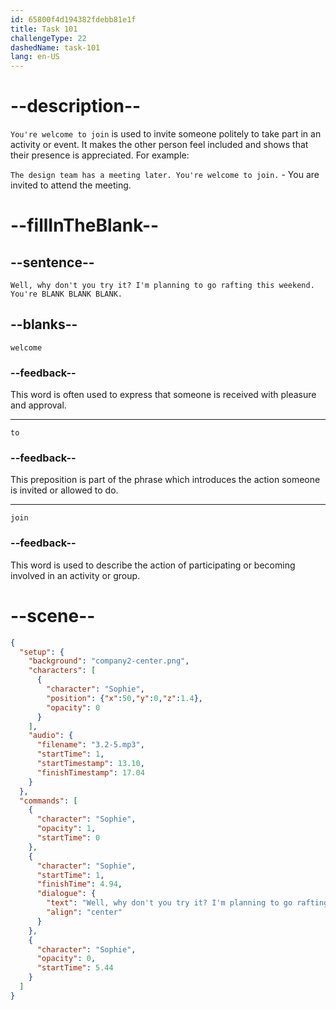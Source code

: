 ```yaml
---
id: 65800f4d194382fdebb81e1f
title: Task 101
challengeType: 22
dashedName: task-101
lang: en-US
---
```


<!-- (Audio) Sophie: Well, why don't you try it? I'm planning to go rafting this weekend. You're welcome to join. -->

# --description--

`You're welcome to join` is used to invite someone politely to take part in an activity or event. It makes the other person feel included and shows that their presence is appreciated. For example:

`The design team has a meeting later. You're welcome to join.` - You are invited to attend the meeting.

# --fillInTheBlank--

## --sentence--

`Well, why don't you try it? I'm planning to go rafting this weekend. You're BLANK BLANK BLANK.`

## --blanks--

`welcome`

### --feedback--

This word is often used to express that someone is received with pleasure and approval.

---

`to`

### --feedback--

This preposition is part of the phrase which introduces the action someone is invited or allowed to do.

---

`join`

### --feedback--

This word is used to describe the action of participating or becoming involved in an activity or group.

# --scene--

```json
{
  "setup": {
    "background": "company2-center.png",
    "characters": [
      {
        "character": "Sophie",
        "position": {"x":50,"y":0,"z":1.4},
        "opacity": 0
      }
    ],
    "audio": {
      "filename": "3.2-5.mp3",
      "startTime": 1,
      "startTimestamp": 13.10,
      "finishTimestamp": 17.04
    }
  },
  "commands": [
    {
      "character": "Sophie",
      "opacity": 1,
      "startTime": 0
    },
    {
      "character": "Sophie",
      "startTime": 1,
      "finishTime": 4.94,
      "dialogue": {
        "text": "Well, why don't you try it? I'm planning to go rafting this weekend. You're welcome to join.",
        "align": "center"
      }
    },
    {
      "character": "Sophie",
      "opacity": 0,
      "startTime": 5.44
    }
  ]
}
```

